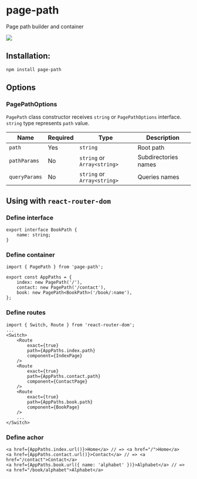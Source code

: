 # page-path

Page path builder and container

<a href="https://www.npmjs.com/package/page-path">
    <img src="https://nodei.co/npm/page-path.png?mini=true"/>
</a>

## Installation:

```
npm install page-path
```

## Options

### PagePathOptions

`PagePath` class constructor receives `string` or `PagePathOptions` interface. `string` type represents `path` value.

| Name          | Required | Type                        | Description          |
| ------------- | -------- | --------------------------- | -------------------- |
| `path`        | Yes      | `string`                    | Root path            |
| `pathParams`  | No       | `string` or `Array<string>` | Subdirectories names |
| `queryParams` | No       | `string` or `Array<string>` | Queries names        |

## Using with `react-router-dom`

### Define interface

```tsx
export interface BookPath {
    name: string;
}
```

### Define container

```tsx
import { PagePath } from 'page-path';

export const AppPaths = {
    index: new PagePath('/'),
    contact: new PagePath('/contact'),
    book: new PagePath<BookPath>('/book/:name'),
};
```

### Define routes

```tsx
import { Switch, Route } from 'react-router-dom';
...
<Switch>
    <Route
        exact={true}
        path={AppPaths.index.path}
        component={IndexPage}
    />
    <Route
        exact={true}
        path={AppPaths.contact.path}
        component={ContactPage}
    />
    <Route
        exact={true}
        path={AppPaths.book.path}
        component={BookPage}
    />
    ...
</Switch>
```

### Define achor

```tsx
<a href={AppPaths.index.url()}>Home</a> // => <a href="/">Home</a>
<a href={AppPaths.contact.url()}>Contact</a> // => <a href="/contact">Contact</a>
<a href={AppPaths.book.url({ name: 'alphabet' })}>Alphabet</a> // => <a href="/book/alphabet">Alphabet</a>
```

